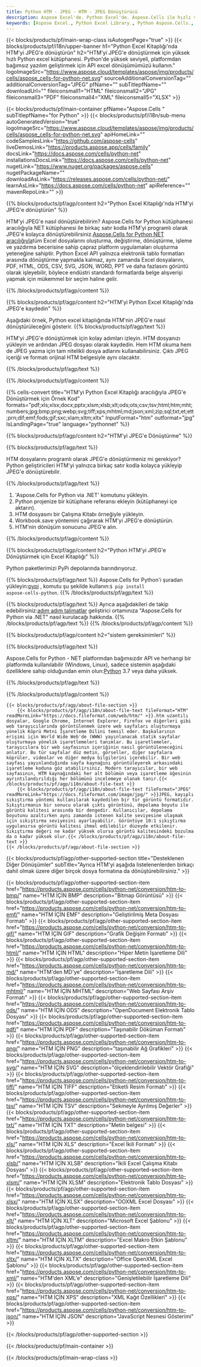 ```yaml
---
title: Python HTM - JPEG - HTM - JPEG Dönüştürücü
description: Aspose Excel'de. Python Excel'de. Aspose.Cells ile hızlı ve kolay bir şekilde HTM'yi JPEG'e dönüştürün. Python HTM'yi JPEG'e dönüştürün. Python HTM'yi JPEG'e kaydedin. Python Excel Kitaplığını kullanarak HTM'yi JPEG olarak kaydedin.
keywords: [Aspose Excel., Python Excel Library., Python Aspose.Cells., Convert HTM to JPEG in Python Excel Library., Save HTM to JPEG using Python Excel Library., Python HTM to JPEG saveformat., HTM to JPEG Converter., Python Save HTM as JPEG]
---
```

{{< blocks/products/pf/main-wrap-class isAutogenPage="true" >}}
{{< blocks/products/pf/i18n/upper-banner h1="Python Excel Kitaplığı\'nda HTM\'yi JPEG\'e dönüştürün" h2="HTM\'yi JPEG\'e dönüştürmek için yüksek hızlı Python excel kütüphanesi. Python\'de yüksek seviyeli, platformdan bağımsız yazılım geliştirmek için API excel dönüşümümüzü kullanın." logoImageSrc="https://www.aspose.cloud/templates/aspose/img/products/cells/aspose_cells-for-python-net.svg" sourceAdditionalConversionTag="" additionalConversionTag="JPEG" pfName="" subTitlepfName="" downloadUrl="" fileiconsmall1="HTML" fileiconsmall2="JPG" fileiconsmall3="PDF" fileiconsmall4="XML" fileiconsmall5="XLSX" >}}

{{< blocks/products/pf/main-container pfName="Aspose.Cells " subTitlepfName="for Python" >}}
{{< blocks/products/pf/i18n/sub-menu autoGeneratedVersion="true" logoImageSrc="https://www.aspose.cloud/templates/aspose/img/products/cells/aspose_cells-for-python-net.svg" apiHomeLink="" codeSamplesLink="https://github.com/aspose-cells" liveDemosLink="https://products.aspose.app/cells/family" docsLink="https://docs.aspose.com/cells/python-net" installationsDocsLink="https://docs.aspose.com/cells/python-net" nugetLink="https://www.nuget.org/packages/aspose.cells" nugetPackageName="" downloadAsLink="https://releases.aspose.com/cells/python-net/" learnAsLink="https://docs.aspose.com/cells/python-net" apiReference="" mavenRepoLink="" >}}


{{% blocks/products/pf/agp/content h2="Python Excel Kitaplığı\'nda HTM\'yi JPEG\'e dönüştürün" %}}

 HTM'yi JPEG'e nasıl dönüştürebilirim? Aspose.Cells for Python kütüphanesi aracılığıyla NET kütüphanesi ile birkaç satır kodla HTM'yi programlı olarak JPEG'e kolayca dönüştürebilirsiniz.[Aspose.Cells for Python NET aracılığıyla](https://pypi.org/project/aspose-cells-python/)tüm Excel dosyalarını oluşturma, değiştirme, dönüştürme, işleme ve yazdırma becerisine sahip çapraz platform uygulamaları oluşturma yeteneğine sahiptir. Python Excel API yalnızca elektronik tablo formatları arasında dönüştürme yapmakla kalmaz, aynı zamanda Excel dosyalarını, PDF, HTML, ODS, CSV, SVG, JSON, WORD, PPT ve daha fazlasını görüntü olarak işleyebilir, böylece endüstri standardı formatlarda belge alışverişi yapmak için mükemmel bir seçim haline gelir.

{{% /blocks/products/pf/agp/content %}}


{{% blocks/products/pf/agp/content h2="HTM\'yi Python Excel Kitaplığı\'nda JPEG\'e kaydedin" %}}

Aşağıdaki örnek, Python excel kitaplığında HTM'nin JPEG'e nasıl dönüştürüleceğini gösterir.
{{% blocks/products/pf/agp/text %}}

HTM'yi JPEG'e dönüştürmek için kolay adımları izleyin. HTM dosyanızı yükleyin ve ardından JPEG dosyası olarak kaydedin. Hem HTM okuma hem de JPEG yazma için tam nitelikli dosya adlarını kullanabilirsiniz. Çıktı JPEG içeriği ve formatı orijinal HTM belgesiyle aynı olacaktır.

{{% /blocks/products/pf/agp/text %}}

{{% /blocks/products/pf/agp/content %}}

{{% cells-convert title="HTM\'yi Python Excel Kitaplığı aracılığıyla JPEG\'e Dönüştürmek için Örnek Kod" formats="pdf;xls;xlsx;docx;pptx;xlsm;xlsb;xlt;ods;ots;csv;tsv;html;htm;mht;numbers;jpg;bmp;png;webp;svg;tiff;xps;mhtml;md;json;xml;zip;sql;txt;et;ett;prn;dif;emf;fods;gif;sxc;xlam;xltm;xltx" InputFormat="htm" outformat="jpg" IsLandingPage="true" language="pythonnet" %}}

{{% blocks/products/pf/agp/content h2="HTM\'yi JPEG\'e Dönüştürme" %}}

{{% blocks/products/pf/agp/text %}}

HTM dosyalarını programlı olarak JPEG'e dönüştürmeniz mi gerekiyor? Python geliştiricileri HTM'yi yalnızca birkaç satır kodla kolayca yükleyip JPEG'e dönüştürebilir.

{{% /blocks/products/pf/agp/text %}}

1.  'Aspose.Cells for Python via .NET' komutunu yükleyin.
1.  Python projenize bir kütüphane referansı ekleyin (kütüphaneyi içe aktarın).
1.  HTM dosyasını bir Çalışma Kitabı örneğiyle yükleyin.
1.  Workbook.save yöntemini çağırarak HTM'yi JPEG'e dönüştürün.
1.  HTM'nin dönüşüm sonucunu JPEG'e alın.

{{% /blocks/products/pf/agp/content %}}


{{% blocks/products/pf/agp/content h2="Python HTM\'yi JPEG\'e Dönüştürmek için Excel Kitaplığı" %}}

Python paketlerimizi PyPi depolarında barındırıyoruz.

{{% blocks/products/pf/agp/text %}}
 Aspose.Cells for Python'i şuradan yükleyin:<a href="https://pypi.org/project/aspose-cells-python/">pypi</a> , komutu şu şekilde kullanın:<code>$ pip install aspose-cells-python</code>.
{{% /blocks/products/pf/agp/text %}}

{{% blocks/products/pf/agp/text %}}
 Ayrıca aşağıdakileri de takip edebilirsiniz:[adım adım talimatlar](https://docs.aspose.com/cells/python-net/getting-started/) geliştirici ortamınıza "Aspose.Cells for Python via .NET" nasıl kurulacağı hakkında.
{{% /blocks/products/pf/agp/text %}}
{{% /blocks/products/pf/agp/content %}}

{{% blocks/products/pf/agp/content h2="sistem gereksinimleri" %}}

{{% blocks/products/pf/agp/text %}}

Aspose.Cells for Python - NET platformdan bağımsızdır API ve herhangi bir platformda kullanılabilir (Windows, Linux), sadece sistemin aşağıdaki özelliklere sahip olduğundan emin olun:[Python](https://www.python.org/downloads/) 3.7 veya daha yüksek.
 
{{% /blocks/products/pf/agp/text %}}

{{% /blocks/products/pf/agp/content %}}

<!-- aboutfile Starts -->
    {{< blocks/products/pf/agp/about-file-section >}}
        {{< blocks/products/pf/agp/i18n/about-file-text fileFormat="HTM" readMoreLink="https://docs.fileformat.com/web/htm/" >}}.htm uzantılı dosyalar, Google Chrome, Internet Explorer, Firefox ve diğerleri gibi web tarayıcılarında görüntülenmek üzere web sayfaları oluşturmaya yönelik Köprü Metni İşaretleme Dilini temsil eder. Başkalarının erişimi için World Wide Web'de (WWW) yayınlanacak statik sayfalar oluşturmaya yönelik işaretlemeleri tanımlar. Bu işaretlemeler, tarayıcılara bir web sayfasının içeriğinin nasıl görüntüleneceğini anlatır. Bu tür sayfalar düz metin, görseller, diğer sayfalara köprüler, videolar ve diğer medya bilgilerini içerebilir. Bir web sayfası yayınlandığında sayfa kaynağını görüntüleyerek arkasındaki işaretleme koduna göz atabilirsiniz. Modern tarayıcılar, bir web sayfasının, HTM kaynağındaki her alt bölümün veya işaretleme öğesinin ayrıntılandırıldığı her bölümünü incelemeye olanak tanır.{{< /blocks/products/pf/agp/i18n/about-file-text >}}
        {{< blocks/products/pf/agp/i18n/about-file-text fileFormat="JPEG" readMoreLink="https://docs.fileformat.com/image/jpg/" >}}JPEG, kayıplı sıkıştırma yöntemi kullanılarak kaydedilen bir tür görüntü formatıdır. Sıkıştırmanın bir sonucu olarak çıktı görüntüsü, depolama boyutu ile görüntü kalitesi arasında bir dengedir. Kullanıcılar, depolama boyutunu azaltırken aynı zamanda istenen kalite seviyesine ulaşmak için sıkıştırma seviyesini ayarlayabilir. Görüntüye 10:1 sıkıştırma uygulanırsa görüntü kalitesi ihmal edilebilir düzeyde etkilenir. Sıkıştırma değeri ne kadar yüksek olursa görüntü kalitesindeki bozulma da o kadar yüksek olur.{{< /blocks/products/pf/agp/i18n/about-file-text >}}
    {{< /blocks/products/pf/agp/about-file-section >}}
<!-- aboutfile Ends -->

{{< blocks/products/pf/agp/other-supported-section title="Desteklenen Diğer Dönüşümler" subTitle="Ayrıca HTM\'yi aşağıda listelenenlerden birkaçı dahil olmak üzere diğer birçok dosya formatına da dönüştürebilirsiniz." >}}

{{< blocks/products/pf/agp/other-supported-section-item href="https://products.aspose.com/cells/python-net/conversion/htm-to-bmp/" name="HTM İÇİN BMP" description="Bitmap Görüntüsü" >}}
{{< blocks/products/pf/agp/other-supported-section-item href="https://products.aspose.com/cells/python-net/conversion/htm-to-emf/" name="HTM İÇİN EMF" description="Geliştirilmiş Meta Dosyası Formatı" >}}
{{< blocks/products/pf/agp/other-supported-section-item href="https://products.aspose.com/cells/python-net/conversion/htm-to-gif/" name="HTM İÇİN GIF" description="Grafik Değişim Formatı" >}}
{{< blocks/products/pf/agp/other-supported-section-item href="https://products.aspose.com/cells/python-net/conversion/htm-to-html/" name="HTM İÇİN HTML" description="Hiper Metin İşaretleme Dili" >}}
{{< blocks/products/pf/agp/other-supported-section-item href="https://products.aspose.com/cells/python-net/conversion/htm-to-md/" name="HTM\'den MD\'ye" description="İşaretleme Dili" >}}
{{< blocks/products/pf/agp/other-supported-section-item href="https://products.aspose.com/cells/python-net/conversion/htm-to-mhtml/" name="HTM İÇİN MHTML" description="Web Sayfası Arşiv Formatı" >}}
{{< blocks/products/pf/agp/other-supported-section-item href="https://products.aspose.com/cells/python-net/conversion/htm-to-ods/" name="HTM İÇİN ODS" description="OpenDocument Elektronik Tablo Dosyası" >}}
{{< blocks/products/pf/agp/other-supported-section-item href="https://products.aspose.com/cells/python-net/conversion/htm-to-pdf/" name="HTM İÇİN PDF" description="Taşınabilir Döküman Formatı" >}}
{{< blocks/products/pf/agp/other-supported-section-item href="https://products.aspose.com/cells/python-net/conversion/htm-to-png/" name="HTM İÇİN PNG" description="taşınabilir Ağ Grafikleri" >}}
{{< blocks/products/pf/agp/other-supported-section-item href="https://products.aspose.com/cells/python-net/conversion/htm-to-svg/" name="HTM İÇİN SVG" description="ölçeklendirilebilir Vektör Grafiği" >}}
{{< blocks/products/pf/agp/other-supported-section-item href="https://products.aspose.com/cells/python-net/conversion/htm-to-tiff/" name="HTM İÇİN TIFF" description="Etiketli Resim Formatı" >}}
{{< blocks/products/pf/agp/other-supported-section-item href="https://products.aspose.com/cells/python-net/conversion/htm-to-tsv/" name="HTM İÇİN TSV" description="Sekmeyle Ayrılmış Değerler" >}}
{{< blocks/products/pf/agp/other-supported-section-item href="https://products.aspose.com/cells/python-net/conversion/htm-to-txt/" name="HTM İÇİN TXT" description="Metin belgesi" >}}
{{< blocks/products/pf/agp/other-supported-section-item href="https://products.aspose.com/cells/python-net/conversion/htm-to-xls/" name="HTM İÇİN XLS" description="Excel İkili Formatı" >}}
{{< blocks/products/pf/agp/other-supported-section-item href="https://products.aspose.com/cells/python-net/conversion/htm-to-xlsb/" name="HTM İÇİN XLSB" description="İkili Excel Çalışma Kitabı Dosyası" >}}
{{< blocks/products/pf/agp/other-supported-section-item href="https://products.aspose.com/cells/python-net/conversion/htm-to-xlsm/" name="HTM İÇİN XLSM" description="Elektronik Tablo Dosyası" >}}
{{< blocks/products/pf/agp/other-supported-section-item href="https://products.aspose.com/cells/python-net/conversion/htm-to-xlsx/" name="HTM İÇİN XLSX" description="OOXML Excel Dosyası" >}}
{{< blocks/products/pf/agp/other-supported-section-item href="https://products.aspose.com/cells/python-net/conversion/htm-to-xlt/" name="HTM İÇİN XLT" description="Microsoft Excel Şablonu" >}}
{{< blocks/products/pf/agp/other-supported-section-item href="https://products.aspose.com/cells/python-net/conversion/htm-to-xltm/" name="HTM İÇİN XLTM" description="Excel Makro Etkin Şablonu" >}}
{{< blocks/products/pf/agp/other-supported-section-item href="https://products.aspose.com/cells/python-net/conversion/htm-to-xltx/" name="HTM İÇİN XLTX" description="Office OpenXML Excel Şablonu" >}}
{{< blocks/products/pf/agp/other-supported-section-item href="https://products.aspose.com/cells/python-net/conversion/htm-to-xml/" name="HTM\'den XML\'e" description="Genişletilebilir İşaretleme Dili" >}}
{{< blocks/products/pf/agp/other-supported-section-item href="https://products.aspose.com/cells/python-net/conversion/htm-to-xps/" name="HTM İÇİN XPS" description="XML Kağıt Özellikleri" >}}
{{< blocks/products/pf/agp/other-supported-section-item href="https://products.aspose.com/cells/python-net/conversion/htm-to-json/" name="HTM İÇİN JSON" description="JavaScript Nesnesi Gösterimi" >}}

{{< /blocks/products/pf/agp/other-supported-section >}}

{{< /blocks/products/pf/main-container >}}
    
{{< /blocks/products/pf/main-wrap-class >}}
